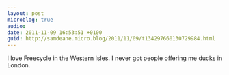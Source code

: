 ```yaml
---
layout: post
microblog: true
audio: 
date: 2011-11-09 16:53:51 +0100
guid: http://samdeane.micro.blog/2011/11/09/t134297660130729984.html
---
```

I love Freecycle in the Western Isles. I never got people offering me ducks in London.
